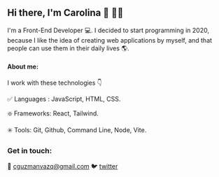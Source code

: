 ## Hi there, I'm Carolina 👋 👩‍💻

I'm a Front-End Developer  💻. I decided to start programming in 2020, because I like the idea of creating web applications by myself, and that people can use them in their daily lives 🌎. 

#### About me:
I work with these technologies 👇

✅ Languages : JavaScript, HTML, CSS.

❇️ Frameworks: React, Tailwind. 

✳️ Tools: Git, Github, Command Line, Node, Vite.

### Get in touch:
📨  cguzmanvazq@gmail.com
🐦 [twitter](https://twitter.com/CaroEunice_) 
